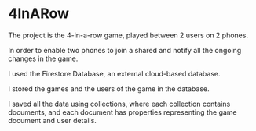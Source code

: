 # 4InARow
The project is the 4-in-a-row game, played between 2 users on 2 phones.

In order to enable two phones to join a shared and notify all the ongoing changes in the game.

I used the Firestore Database, an external cloud-based database.

I stored the games and the users of the game  in the database.

I saved all the data using collections, where each collection contains documents, and each document has properties representing the game document and user details.

